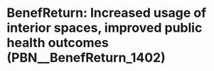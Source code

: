 # BenefReturn: __Increased usage of interior spaces, improved public health outcomes__ (PBN__BenefReturn_1402)

